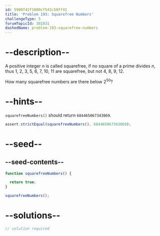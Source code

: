```yaml
---
id: 5900f42f1000cf542c50ff41
title: 'Problem 193: Squarefree Numbers'
challengeType: 5
forumTopicId: 301831
dashedName: problem-193-squarefree-numbers
---
```


# --description--

A positive integer $n$ is called squarefree, if no square of a prime divides $n$, thus 1, 2, 3, 5, 6, 7, 10, 11 are squarefree, but not 4, 8, 9, 12.

How many squarefree numbers are there below $2^{50}$?

# --hints--

`squarefreeNumbers()` should return `684465067343069`.

```js
assert.strictEqual(squarefreeNumbers(), 684465067343069);
```

# --seed--

## --seed-contents--

```js
function squarefreeNumbers() {

  return true;
}

squarefreeNumbers();
```

# --solutions--

```js
// solution required
```
